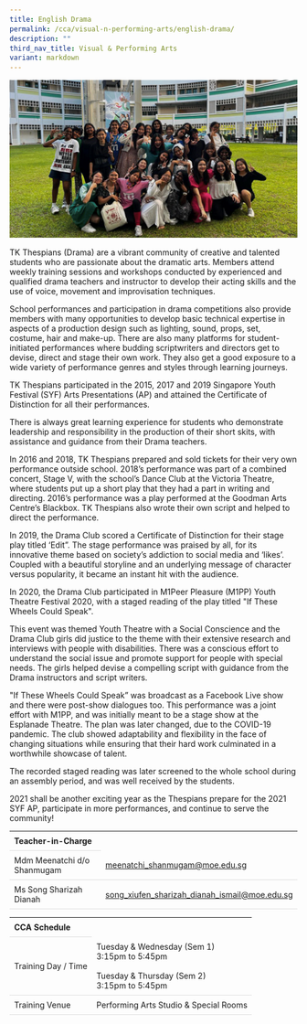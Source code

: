 ```yaml
---
title: English Drama
permalink: /cca/visual-n-performing-arts/english-drama/
description: ""
third_nav_title: Visual & Performing Arts
variant: markdown
---
```

<style>
table {
  border-collapse: collapse;
  width: 100%;
}

th, td {
  padding: 8px;
  text-align: left;
  border-bottom: 1px solid #ddd;
}

tr:hover {background-color: #F5F5DC;}
</style>

<img src="/images/CCA/Drama/tkgsdrama.gif">

<p>TK Thespians (Drama) are a vibrant community of creative and talented students who are passionate about the dramatic arts. Members attend weekly training sessions and workshops conducted by experienced and qualified drama teachers and instructor to develop their acting skills and the use of voice, movement and improvisation techniques.</p>
<p>School performances and participation in drama competitions also provide members with many opportunities to develop basic technical expertise in aspects of a production design such as lighting, sound, props, set, costume, hair and make-up. There are also many platforms for student-initiated performances where budding scriptwriters and directors get to devise, direct and stage their own work. They also get a good exposure to a wide variety of performance genres and styles through learning journeys.&nbsp;</p>
<p>TK Thespians participated in the 2015, 2017 and 2019 Singapore Youth Festival (SYF) Arts Presentations (AP) and attained the Certificate of Distinction for all their performances.&nbsp;</p>
<p>There is always great learning experience for students who demonstrate leadership and responsibility in the production of their short skits, with assistance and guidance from their Drama teachers.&nbsp;</p>
<p>In 2016 and 2018, TK Thespians prepared and sold tickets for their very own performance outside school. 2018’s performance was part of a combined concert, Stage V, with the school’s Dance Club at the Victoria Theatre, where students put up a short play that they had a part in writing and directing. 2016’s performance was a play performed at the Goodman Arts Centre’s Blackbox. TK Thespians also wrote their own script and helped to direct the performance.</p>
<p>In 2019, the Drama Club scored a Certificate of Distinction for their stage play titled ‘Edit”. The stage performance was praised by all, for its innovative theme based on society’s addiction to social media and ‘likes’. Coupled with a beautiful storyline and an underlying message of character versus popularity, it became an instant hit with the audience.</p>
<p>In 2020, the Drama Club participated in M1Peer Pleasure (M1PP) Youth Theatre Festival 2020, with a staged reading of the play titled "If These Wheels Could Speak".</p>
<p>This event was themed Youth Theatre with a Social Conscience and the Drama Club girls did justice to the theme with their extensive research and interviews with people with disabilities. There was a conscious effort to understand the social issue and promote support for people with special needs. The girls helped devise a compelling script with guidance from the Drama instructors and script writers.</p>
<p>"If These Wheels Could Speak” was broadcast as a Facebook Live show and there were post-show dialogues too. This performance was a joint effort with M1PP, and was initially meant to be a stage show at the Esplanade Theatre. The plan was later changed, due to the COVID-19 pandemic. The club showed adaptability and flexibility in the face of changing situations while ensuring that their hard work culminated in a worthwhile showcase of talent.</p>
<p>The recorded staged reading was later screened to the whole school during an assembly period, and was well received by the students.</p>
<p>2021 shall be another exciting year as the Thespians prepare for the 2021 SYF AP, participate in more performances, and continue to serve the community!</p>

<table>
	<tbody><tr><th colspan="1">Teacher-in-Charge</th>
</tr><tr>
	<td rowspan="1">Mdm Meenatchi d/o Shanmugam</td>
 <td><a target="" href="mailto:meenatchi_shanmugam@moe.edu.sg">meenatchi_shanmugam@moe.edu.sg</a></td>
	 	</tr>
<tr>
	<td rowspan="1">Ms Song Sharizah Dianah</td>
 <td><a target="" href="mailto:song_xiufen_sharizah_dianah_ismail@moe.edu.sg">song_xiufen_sharizah_dianah_ismail@moe.edu.sg</a></td>
	 	</tr>
	</tbody>
	</table>
<table>
	<tbody><tr><th colspan="1">CCA Schedule</th>
</tr><tr>
	<td rowspan="1"> Training Day / Time</td>
<td>Tuesday &amp; Wednesday (Sem 1)<br>
	3:15pm to 5:45pm
	<br>
	<br>Tuesday &amp; Thursday  (Sem 2)<br>
	3:15pm to 5:45pm
		</td>
	 	</tr>
<tr>
	<td rowspan="1">Training Venue</td>
 <td rowspan="1">Performing Arts Studio &amp; Special Rooms</td>
	</tr>
</tbody>
</table>